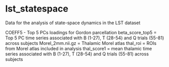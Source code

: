 # lst_statespace
Data for the analysis of state-space dynamics in the LST dataset

COEFF5 - Top 5 PCs loadings for Gordon parcellation
beta_score_top5 = Top 5 PC time series associated with B (1-27), T (28-54) and Q trials (55-81) across subjects
Morel_2mm.nii.gz = Thalamic Morel atlas
thal_roi = ROIs from Morel atlas included in analysis
thal_score1 = mean thalamic time series associated with B (1-27), T (28-54) and Q trials (55-81) across subjects
